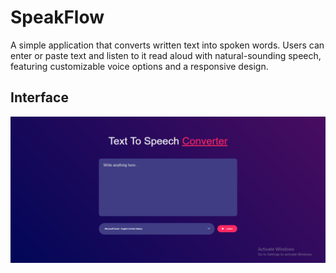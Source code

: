 # SpeakFlow
A simple application that converts written text into spoken words. Users can enter or paste text and listen to it read aloud with natural-sounding speech, featuring customizable voice options and a responsive design.

## Interface

![SpeakFlow](/SpeakFlow.png)
